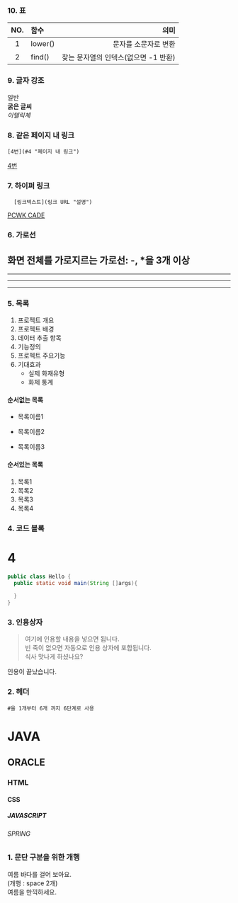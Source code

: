 ### 10. 표
|NO.|함수|의미|
|:-----:|:----------|----------------------------:|
|1|lower()|문자를 소문자로 변환|
|2|find()|찾는 문자열의 인덱스(없으면 -1 반환)|

### 9. 글자 강조
일반  
**굵은 글씨**  
*이텔릭체*  

### 8. 같은 페이지 내 링크
```
[4번](#4 "페이지 내 링크")
```
[4번](#4 "페이지 내 링크")

### 7. 하이퍼 링크
```
  [링크텍스트](링크 URL "설명")
```
[PCWK CADE](https://cafe.daum.net/pcwk "수업자료 LINK")


### 6. 가로선
화면 전체를 가로지르는 가로선: -, *을 3개 이상
---
***
----
****

### 5. 목록
1. 프로젝트 개요
2. 프로젝트 배경
3. 데이터 추출 항목
4. 기능정의
5. 프로젝트 주요기능
6. 기대효과
   - 실제 화재유형
   + 화제 통계


#### 순서없는 목록
* 목록이름1
- 목록이름2
+ 목록이름3

#### 순서있는 목록
1. 목록1
1. 목록2
1. 목록3
1. 목록4

### 4. 코드 블록
# 4
```JAVA
public class Hello {
  public static void main(String []args){

  }
}
```

### 3. 인용상자
>여기에 인용할 내용을 넣으면 됩니다.  
>빈 죽이 없으면 자동으로 인용 상자에 포합됩니다.  
식사 맛나게 하셨나요?

인용이 끝났습니다.

### 2. 헤더
``` #을 1개부터 6개 까지 6단계로 사용 ```
# JAVA
## ORACLE
### HTML
#### CSS
##### JAVASCRIPT
###### SPRING

### 1. 문단 구분을 위한 개행
여름 바다를 걸어 보아요.  
(개행 : space 2개)  
여름을 만끽하세요.
